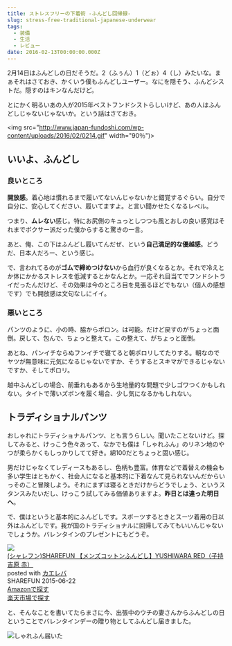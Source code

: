 ```yaml
---
title: ストレスフリーの下着術 -ふんどし回帰録-
slug: stress-free-traditional-japanese-underwear
tags:
  - 装備
  - 生活
  - レビュー
date: 2016-02-13T00:00:00.000Z
---
```

2月14日はふんどしの日だそうだ。2（ふぅん）1（どぉ）4（し）みたいな。まぁそれはさておき、かくいう僕もふんどしユーザー。なにを隠そう、ふんどシストだ。隠すのはキンなんだけど。

とにかく明るいあの人が2015年ベストフンドシストらしいけど、あの人はふんどしじゃないじゃないか。という話はさておき。

<img src="http://www.japan-fundoshi.com/wp-content/uploads/2016/02/0214.gif" width="90％")>

## いいよ、ふんどし
### 良いところ
**開放感**。着心地は慣れるまで履いてないんじゃないかと錯覚するぐらい。自分で自分に、安心してください、履いてますよ。と言い聞かせたくなるレベル。

つまり、**ムレない**感じ。特にお尻側のキュっとしつつも風とおしの良い感覚はそれまでボクサー派だった僕からすると驚きの一言。

あと、俺、この下はふんどし履いてんだぜ、という**自己満足的な優越感**。どうだ、日本人だろー、という感じ。

で、言われてるのが**ゴムで締めつけない**から血行が良くなるとか。それで冷えとか体にかかるストレスを低減するとかなんとか。一応それ目当てでフンドシトライだったんだけど、その効果は今のところ目を見張るほどでもない（個人の感想です）でも開放感は文句なしにイイ。

### 悪いところ
パンツのように、小の時、脇からポロン。は可能。だけど戻すのがちょっと面倒。戻して、包んで、ちょっと整えて。この整えて、がちょっと面倒。

あとね、パンイチならぬフンイチで寝てると朝ポロリしてたりする。朝なのでヤツが無意味に元気になるじゃないですか、そうするとスキマができるじゃないですか、そしてポロリ。

越中ふんどしの場合、前垂れもあるから生地量的な問題で少しゴワつくかもしれない。タイトで薄いズボンを履く場合、少し気になるかもしれない。

## トラディショナルパンツ
おしゃれにトラディショナルパンツ、とも言うらしい。聞いたことないけど。探してみると、けっこう色々あって、なかでも僕は「しゃれふん」のリネン地のやつが柔らかくもしっかりしてて好き。綿100だとちょっと固い感じ。

男だけじゃなくてレディースもあるし、色柄も豊富。体育などで着替えの機会も多い学生はともかく、社会人になると基本的に下着なんて見られないんだからいっそのこと冒険しよう。それにまずは寝るときだけからどうでしょう、というスタンスみたいだし、けっこう試してみる価値ありますよ。**昨日とは違った明日へ**。

で、僕はというと基本的にふんどしです。スポーツするときとスーツ着用の日以外はふんどしです。我が国のトラディショナルに回帰してみてもいいんじゃないでしょうか。バレンタインのプレゼントにもどうぞ。

<div class="cstmreba"><div class="kaerebalink-box"><div class="kaerebalink-image"><a href="http://www.amazon.co.jp/exec/obidos/ASIN/B00XHRWPOW/akicks-22/ref=nosim/" target="_blank" ><img src="http://ecx.images-amazon.com/images/I/61cyhW-rRLL._SL160_.jpg" style="border: none;" /></a></div><div class="kaerebalink-info"><div class="kaerebalink-name"><a href="http://www.amazon.co.jp/exec/obidos/ASIN/B00XHRWPOW/akicks-22/ref=nosim/" target="_blank" >(シャレフン)SHAREFUN 【メンズコットンふんどし】YUSHIWARA  RED（子持吉原  赤）</a><div class="kaerebalink-powered-date">posted with <a href="http://kaereba.com" rel="nofollow" target="_blank">カエレバ</a></div></div><div class="kaerebalink-detail"> SHAREFUN 2015-06-22    </div><div class="kaerebalink-link1"><div class="shoplinkamazon"><a href="http://www.amazon.co.jp/gp/search?keywords=SHAREFUN&amp;__mk_ja_JP=%83J%83%5E%83J%83i&amp;tag=akicks-22" target="_blank" >Amazonで探す</a></div><div class="shoplinkrakuten"><a href="http://hb.afl.rakuten.co.jp/hgc/12d74d16.c27dc2b4.12d74d17.2343dd9d/?pc=http%3A%2F%2Fsearch.rakuten.co.jp%2Fsearch%2Fmall%2FSHAREFUN%2F-%2Ff.1-p.1-s.1-sf.0-st.A-v.2%3Fx%3D0%26scid%3Daf_ich_link_urltxt%26m%3Dhttp%3A%2F%2Fm.rakuten.co.jp%2F" target="_blank" >楽天市場で探す</a></div></div></div><div class="booklink-footer"></div></div></div>

と、そんなことを書いてたらまさに今、出張中のウチの妻さんからふんどしの日ということでバレンタインデーの贈り物としてふんどし届きました。

![しゃれふん届いた](https://lh3.googleusercontent.com/R5uJB37DNYTMSl2mmoTTR-A4Sek-ek4kGzTzaj60h2tfad1TY3G2v47oNK6f_9tZgTkDj9uIh-EXJz-HhHnzLfdr-Jrswf5TY_MRJDlNEQBh1aTXLFYZqBMQzfDC7yV5rKjkTOMWHjh4ubHSpE3AcBCzPC2WnWFv1QX4cumPD5Uv2J3Btpa7fFh9L0Gxu4FAGw_m3LStuYlBHrAkoHbF5Kb7TbyTT8PaRLA0eOg-JKPrPfjm955ewn9RNDqYF2d0uofvj3WkmD1BoRiFH5uns-dmfTRQ_eb2OHYHD369gQ5p3y6c9l-DyvJPGK_oJSj-6Hut8S_M_3GFkAnbLxbweOIGkObTIB8BIcI6DTQ04IqkqP-7EI7ASjCa64GKDb60WciS-di4diyv0a2E3BwrykyxWRQ-NP2eNN4krgV42Yf58Mu8rQZdcv0JA4xjMm5TPlTqbi2pMklPcGps0sm8OQjhusdBh-sBb6sWmxQkBw9KbDeT5SrUQkpmRY1WYpYUphR0Awdm6EcVUyqwtKhQxT0fq5UXFNh9p5kysvqF7bwEQ63g8mSK0rHX1DQujjadEkoO "しゃれふん届いた")
